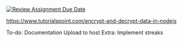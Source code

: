 [![Review Assignment Due Date](https://classroom.github.com/assets/deadline-readme-button-24ddc0f5d75046c5622901739e7c5dd533143b0c8e959d652212380cedb1ea36.svg)](https://classroom.github.com/a/D-8zBWZN)

https://www.tutorialspoint.com/encrypt-and-decrypt-data-in-nodejs



To-do:
Documentation 
Upload to host 
Extra:
Implement streaks